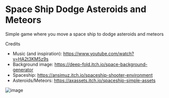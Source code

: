 # Space Ship Dodge Asteroids and Meteors

Simple game where you move a space ship to dodge asteroids and meteors

Credits
- Music (and inspiration): https://www.youtube.com/watch?v=HA2t3KM5z9s
- Background image: https://deep-fold.itch.io/space-background-generator
- Spaceship: https://ansimuz.itch.io/spaceship-shooter-environment
- Asteroids/Meteors: https://axassets.itch.io/spaceship-simple-assets

![image]()